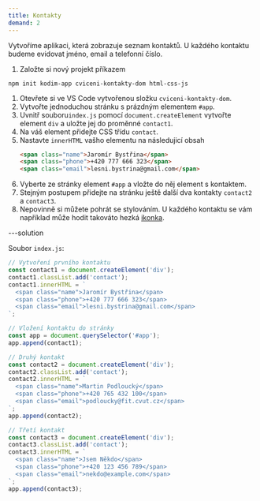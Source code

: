 ```yaml
---
title: Kontakty
demand: 2
---
```


Vytvoříme aplikaci, která zobrazuje seznam kontaktů. U každého kontaktu budeme evidovat jméno, email a telefonní číslo.

1. Založte si nový projekt příkazem

```shell
npm init kodim-app cviceni-kontakty-dom html-css-js
```

1. Otevřete si ve VS Code vytvořenou složku `cviceni-kontakty-dom`.
1. Vytvořte jednoduchou stránku s prázdným elementem `#app`.
1. Uvnitř souboru`index.js` pomocí `document.createElement` vytvořte element `div` a uložte jej do proměnné `contact1`.
1. Na váš element přidejte CSS třídu `contact`.
1. Nastavte `innerHTML` vašho elementu na následujicí obsah
   ```html
   <span class="name">Jaromír Bystřina</span>
   <span class="phone">+420 777 666 323</span>
   <span class="email">lesni.bystrina@gmail.com</span>
   ```
1. Vyberte ze stránky element `#app` a vložte do něj element s kontaktem.
1. Stejným postupem přidejte na stránku ještě další dva kontakty `contact2` a `contact3`.
1. Nepovinně si můžete pohrát se stylováním. U každého kontaktu se vám například může hodit takováto hezká [ikonka](assets/contact.png).

---solution

Soubor `index.js`:

```js
// Vytvoření prvního kontaktu
const contact1 = document.createElement('div');
contact1.classList.add('contact');
contact1.innerHTML = `
  <span class="name">Jaromír Bystřina</span>
  <span class="phone">+420 777 666 323</span>
  <span class="email">lesni.bystrina@gmail.com</span>
`;

// Vložení kontaktu do stránky
const app = document.querySelector('#app');
app.append(contact1);

// Druhý kontakt
const contact2 = document.createElement('div');
contact2.classList.add('contact');
contact2.innerHTML = `
  <span class="name">Martin Podloucký</span>
  <span class="phone">+420 765 432 100</span>
  <span class="email">podloucky@fit.cvut.cz</span>
`;
app.append(contact2);

// Třetí kontakt
const contact3 = document.createElement('div');
contact3.classList.add('contact');
contact3.innerHTML = `
  <span class="name">Jsem Někdo</span>
  <span class="phone">+420 123 456 789</span>
  <span class="email">nekdo@example.com</span>
`;
app.append(contact3);
```
